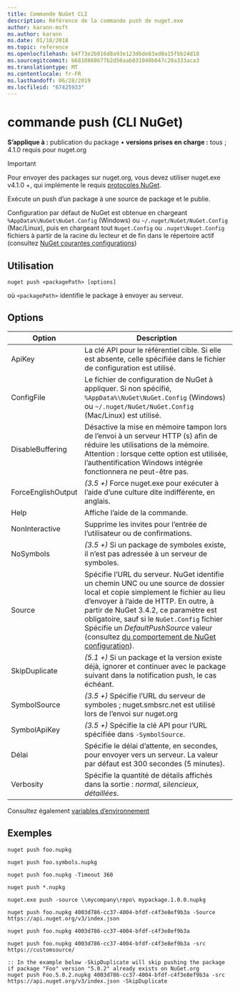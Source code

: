 ```yaml
---
title: Commande NuGet CLI
description: Référence de la commande push de nuget.exe
author: karann-msft
ms.author: karann
ms.date: 01/18/2018
ms.topic: reference
ms.openlocfilehash: b4f73e2b816d8a93e123d6de83ad0a15fbb24d18
ms.sourcegitcommit: b6810860b77b2d50aab031040b047c20a333aca3
ms.translationtype: MT
ms.contentlocale: fr-FR
ms.lasthandoff: 06/28/2019
ms.locfileid: "67425933"
---
```

# <a name="push-command-nuget-cli"></a>commande push (CLI NuGet)

**S’applique à :** publication du package &bullet; **versions prises en charge :** tous ; 4.1.0 requis pour nuget.org

> [!Important]
> Pour envoyer des packages sur nuget.org, vous devez utiliser nuget.exe v4.1.0 +, qui implémente le requis [protocoles NuGet](../api/nuget-protocols.md).

Exécute un push d’un package à une source de package et le publie.

Configuration par défaut de NuGet est obtenue en chargeant `%AppData%\NuGet\NuGet.Config` (Windows) ou `~/.nuget/NuGet/NuGet.Config` (Mac/Linux), puis en chargeant tout `Nuget.Config` ou `.nuget\Nuget.Config` fichiers à partir de la racine du lecteur et de fin dans le répertoire actif (consultez [NuGet courantes configurations](../consume-packages/configuring-nuget-behavior.md))

## <a name="usage"></a>Utilisation

```cli
nuget push <packagePath> [options]
```

où `<packagePath>` identifie le package à envoyer au serveur.

## <a name="options"></a>Options

| Option | Description |
| --- | --- |
| ApiKey | La clé API pour le référentiel cible. Si elle est absente, celle spécifiée dans le fichier de configuration est utilisé. |
| ConfigFile | Le fichier de configuration de NuGet à appliquer. Si non spécifié, `%AppData%\NuGet\NuGet.Config` (Windows) ou `~/.nuget/NuGet/NuGet.Config` (Mac/Linux) est utilisé.|
| DisableBuffering | Désactive la mise en mémoire tampon lors de l’envoi à un serveur HTTP (s) afin de réduire les utilisations de la mémoire. Attention : lorsque cette option est utilisée, l’authentification Windows intégrée fonctionnera ne peut-être pas. |
| ForceEnglishOutput | *(3.5 +)* Force nuget.exe pour exécuter à l’aide d’une culture dite indifférente, en anglais. |
| Help | Affiche l’aide de la commande. |
| NonInteractive | Supprime les invites pour l’entrée de l’utilisateur ou de confirmations. |
| NoSymbols | *(3.5 +)*  Si un package de symboles existe, il n’est pas adressée à un serveur de symboles. |
| Source | Spécifie l’URL du serveur. NuGet identifie un chemin UNC ou une source de dossier local et copie simplement le fichier au lieu d’envoyer à l’aide de HTTP.  En outre, à partir de NuGet 3.4.2, ce paramètre est obligatoire, sauf si le `NuGet.Config` fichier Spécifie un *DefaultPushSource* valeur (consultez [du comportement de NuGet configuration](../consume-packages/configuring-nuget-behavior.md)). |
| SkipDuplicate | *(5.1 +)*  Si un package et la version existe déjà, ignorer et continuer avec le package suivant dans la notification push, le cas échéant. |
| SymbolSource | *(3.5 +)*  Spécifie l’URL du serveur de symboles ; nuget.smbsrc.net est utilisé lors de l’envoi sur nuget.org |
| SymbolApiKey | *(3.5 +)*  Spécifie la clé API pour l’URL spécifiée dans `-SymbolSource`. |
| Délai | Spécifie le délai d’attente, en secondes, pour envoyer vers un serveur. La valeur par défaut est 300 secondes (5 minutes). |
| Verbosity | Spécifie la quantité de détails affichés dans la sortie : *normal*, *silencieux*, *détaillées*. |

Consultez également [variables d’environnement](cli-ref-environment-variables.md)

## <a name="examples"></a>Exemples

```cli
nuget push foo.nupkg

nuget push foo.symbols.nupkg

nuget push foo.nupkg -Timeout 360

nuget push *.nupkg

nuget.exe push -source \\mycompany\repo\ mypackage.1.0.0.nupkg

nuget push foo.nupkg 4003d786-cc37-4004-bfdf-c4f3e8ef9b3a -Source https://api.nuget.org/v3/index.json

nuget push foo.nupkg 4003d786-cc37-4004-bfdf-c4f3e8ef9b3a

nuget push foo.nupkg 4003d786-cc37-4004-bfdf-c4f3e8ef9b3a -src https://customsource/

:: In the example below -SkipDuplicate will skip pushing the package if package "Foo" version "5.0.2" already exists on NuGet.org
nuget push Foo.5.0.2.nupkg 4003d786-cc37-4004-bfdf-c4f3e8ef9b3a -src https://api.nuget.org/v3/index.json -SkipDuplicate
```
